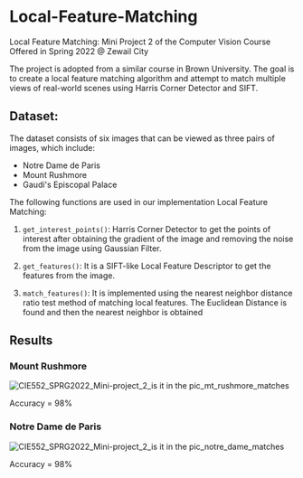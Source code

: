 # Local-Feature-Matching
Local Feature Matching:  Mini Project 2 of the Computer Vision Course Offered in Spring 2022 @ Zewail City

The project is adopted from a similar course in Brown University.
The goal is to create a local feature matching algorithm and attempt to match multiple views of real-world scenes using  Harris Corner Detector and SIFT.

## Dataset:
The dataset consists of six images that can be viewed as three pairs of images, which include:

* Notre Dame de Paris
* Mount Rushmore
* Gaudi's Episcopal Palace

The following functions are used in our implementation Local Feature Matching:

   1) `get_interest_points()`: Harris Corner Detector to get the points of interest after obtaining the gradient of the image and removing the noise from the image using Gaussian Filter.
    
   2) `get_features()`: It is a SIFT-like Local Feature Descriptor to get the features from the image.
    
   3) `match_features()`: It is implemented using the nearest neighbor distance ratio test method of matching local features. The Euclidean Distance is found and then the nearest neighbor is obtained
 

## Results

### Mount Rushmore

![CIE552_SPRG2022_Mini-project_2_is it in the pic_mt_rushmore_matches](https://github.com/ibrahimhamada/Local-Feature-Matching/assets/58476343/fe8fc778-1f36-4f9b-a57f-dfdc69809002)

Accuracy = 98%

### Notre Dame de Paris

![CIE552_SPRG2022_Mini-project_2_is it in the pic_notre_dame_matches](https://github.com/ibrahimhamada/Local-Feature-Matching/assets/58476343/0e191cc5-9c33-4398-a240-818721fde07b)

Accuracy = 98%
